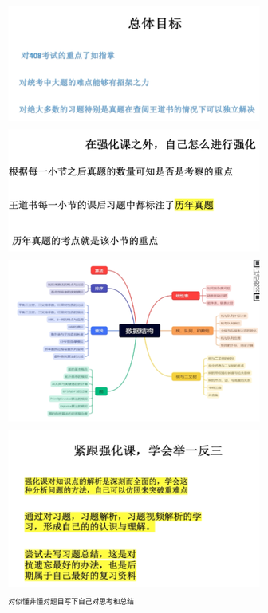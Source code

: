 ![image-20230718192246999](images/image-20230718192246999.png)

![image-20230718192551475](images/image-20230718192551475.png)

![image-20230718192717274](images/image-20230718192717274.png)

![image-20230718193214981](images/image-20230718193214981.png)

对似懂非懂对题目写下自己对思考和总结